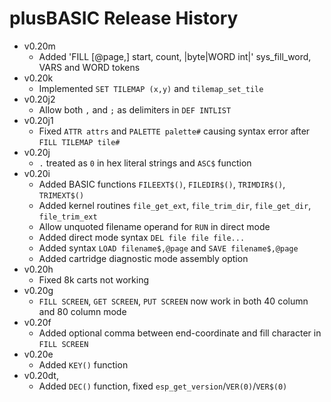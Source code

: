 # plusBASIC Release History
 - v0.20m
   - Added 'FILL [@page,] start, count, |byte|WORD int|'  sys_fill_word, VARS and WORD tokens
 - v0.20k
   - Implemented `SET TILEMAP (x,y)` and `tilemap_set_tile`
 - v0.20j2 
   - Allow both `,` and `;` as delimiters in `DEF INTLIST`
 - v0.20j1
   - Fixed `ATTR attrs` and `PALETTE palette#` causing syntax error after `FILL TILEMAP tile#`
 - v0.20j 
   - `.` treated as `0` in hex literal strings and `ASC$` function
 - v0.20i
   - Added BASIC functions `FILEEXT$()`, `FILEDIR$()`, `TRIMDIR$()`, `TRIMEXT$()`
   - Added kernel routines `file_get_ext`, `file_trim_dir`, `file_get_dir`, `file_trim_ext`
   - Allow unquoted filename operand for `RUN` in direct mode
   - Added direct mode syntax `DEL file file file...`
   - Added syntax `LOAD filename$,@page` and `SAVE filename$,@page`
   - Added cartridge diagnostic mode assembly option
 - v0.20h
   - Fixed 8k carts not working
 - v0.20g 
   - `FILL SCREEN`, `GET SCREEN`, `PUT SCREEN` now work in both 40 column and 80 column mode
 - v0.20f 
   - Added optional comma between end-coordinate and fill character in `FILL SCREEN`
 - v0.20e 
   - Added `KEY()` function
 - v0.20dt,
   - Added `DEC()` function, fixed `esp_get_version`/`VER(0)`/`VER$(0)`

